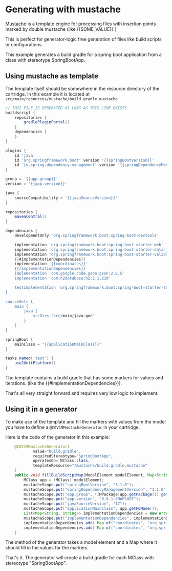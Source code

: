 # Generating with mustache

[Mustache](https://github.com/spullara/mustache.java) is 
a template engine for processing files with insertion
points marked by double mustache (like {{SOME_VALUE}} )

This is perfect for generator-logic free generation of files like
build scripts or configurations.

This example generates a build.gradle for a spring boot
application from a class with stereotype SpringBootApp.

## Using mustache as template
The template itself should be somewhere in the resource
directory of the cartridge. In this example it 
is located at 
```src/main/resources/mustache/build.gradle.mustache```

```groovy
// THIS FILE IS GENERATED AS LONG AS THIS LINE EXISTS
buildscript {
    repositories {
        gradlePluginPortal()
    }
    dependencies {
    }
}

plugins {
    id 'java'
    id 'org.springframework.boot' version '{{springBootVersion}}'
    id 'io.spring.dependency-management' version '{{springDependencyManagementVersion}}'
}

group = '{{app.group}}'
version = '{{app.version}}'

java {
    sourceCompatibility = '{{javaSourceVersion}}'
}

repositories {
    mavenCentral()
}

dependencies {
    developmentOnly 'org.springframework.boot:spring-boot-devtools'

    implementation 'org.springframework.boot:spring-boot-starter-web'
    implementation 'org.springframework.boot:spring-boot-starter-data-jpa'
    implementation "org.springframework.boot:spring-boot-starter-validation"
    {{#implementationDependencies}}
    implementation '{{coordinates}}'
    {{/implementationDependencies}}
    implementation 'com.google.code.gson:gson:2.8.5'
    implementation 'com.h2database:h2:2.1.210'

    testImplementation 'org.springframework.boot:spring-boot-starter-test'
}

sourceSets {
    main {
        java {
            srcDirs 'src/main/java-gen'
        }
    }
}

springBoot {
    mainClass = "{{applicationMainClass}}"
}

tasks.named('test') {
    useJUnitPlatform()
}
```

The template contains a build.gradle that has some
markers for values and iterations. (like the 
{{#implementationDependencies}}). 

That's all very straight forward and requires very low
logic to implement.

## Using it in a generator

To make use of the template and fill the markers with
values from the model you have to define a 
```@CGV19MustacheGenerator``` in your cartridge.

Here is the code of the generator in this example:

```java
    @CGV19MustacheGenerator(
            value="build.gradle",
            requiredStereotype="SpringBootApp",
            operatesOn= MClass.class,
            templateResource="/mustache/build.gradle.mustache"
    )
    public void fillBuildScriptMap(ModelElement modelElement, Map<String, Object> mustacheScope) {
        MClass app = (MClass) modelElement;
        mustacheScope.put("springBootVersion", "3.1.0");
        mustacheScope.put("springDependencyManagementVersion", "1.1.0");
        mustacheScope.put("app.group", ((MPackage)app.getPackage()).getFQName());
        mustacheScope.put("app.version", "0.0.1-SNAPSHOT");
        mustacheScope.put("javaSourceVersion", "17");
        mustacheScope.put("applicationMainClass", app.getFQName());
        List<Map<String, String>> implementationDependencies = new ArrayList<>();
        mustacheScope.put("implementationDependencies", implementationDependencies);
        implementationDependencies.add( Map.of("coordinates", "org.springframework.boot:spring-boot-starter-oauth2-resource-server"));
        implementationDependencies.add( Map.of("coordinates", "org.springframework.boot:spring-boot-starter-oauth2-client"));
    }
```

The method of the generator takes a model element and 
a Map where it should fill in the values for the markers.

That's it. The generator will create a build.gradle
for each MClass with stereotype "SpringBootApp".
